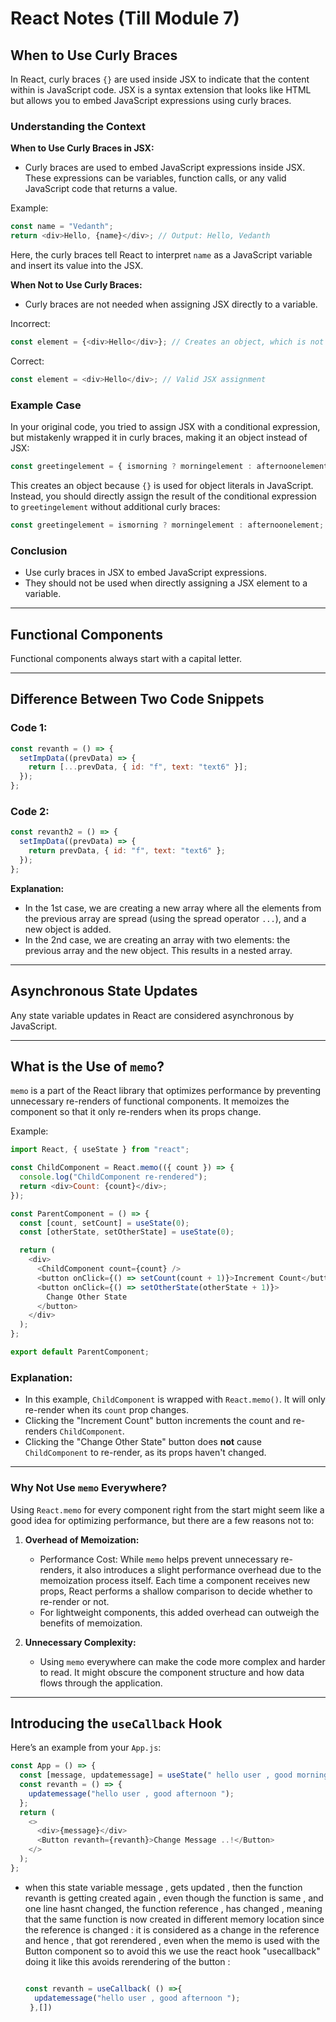 # React Notes (Till Module 7)

## When to Use Curly Braces

In React, curly braces `{}` are used inside JSX to indicate that the content within is JavaScript code. JSX is a syntax extension that looks like HTML but allows you to embed JavaScript expressions using curly braces.

### Understanding the Context

**When to Use Curly Braces in JSX:**

- Curly braces are used to embed JavaScript expressions inside JSX. These expressions can be variables, function calls, or any valid JavaScript code that returns a value.

Example:

```js
const name = "Vedanth";
return <div>Hello, {name}</div>; // Output: Hello, Vedanth
```

Here, the curly braces tell React to interpret `name` as a JavaScript variable and insert its value into the JSX.

**When Not to Use Curly Braces:**

- Curly braces are not needed when assigning JSX directly to a variable.

Incorrect:

```js
const element = {<div>Hello</div>}; // Creates an object, which is not valid
```

Correct:

```js
const element = <div>Hello</div>; // Valid JSX assignment
```

### Example Case

In your original code, you tried to assign JSX with a conditional expression, but mistakenly wrapped it in curly braces, making it an object instead of JSX:

```js
const greetingelement = { ismorning ? morningelement : afternoonelement };
```

This creates an object because `{}` is used for object literals in JavaScript. Instead, you should directly assign the result of the conditional expression to `greetingelement` without additional curly braces:

```js
const greetingelement = ismorning ? morningelement : afternoonelement;
```

### Conclusion

- Use curly braces in JSX to embed JavaScript expressions.
- They should not be used when directly assigning a JSX element to a variable.

---

## Functional Components

Functional components always start with a capital letter.

---

## Difference Between Two Code Snippets

### Code 1:

```js
const revanth = () => {
  setImpData((prevData) => {
    return [...prevData, { id: "f", text: "text6" }];
  });
};
```

### Code 2:

```js
const revanth2 = () => {
  setImpData((prevData) => {
    return prevData, { id: "f", text: "text6" };
  });
};
```

**Explanation:**

- In the 1st case, we are creating a new array where all the elements from the previous array are spread (using the spread operator `...`), and a new object is added.
- In the 2nd case, we are creating an array with two elements: the previous array and the new object. This results in a nested array.

---

## Asynchronous State Updates

Any state variable updates in React are considered asynchronous by JavaScript.

---

## What is the Use of `memo`?

`memo` is a part of the React library that optimizes performance by preventing unnecessary re-renders of functional components. It memoizes the component so that it only re-renders when its props change.

Example:

```js
import React, { useState } from "react";

const ChildComponent = React.memo(({ count }) => {
  console.log("ChildComponent re-rendered");
  return <div>Count: {count}</div>;
});

const ParentComponent = () => {
  const [count, setCount] = useState(0);
  const [otherState, setOtherState] = useState(0);

  return (
    <div>
      <ChildComponent count={count} />
      <button onClick={() => setCount(count + 1)}>Increment Count</button>
      <button onClick={() => setOtherState(otherState + 1)}>
        Change Other State
      </button>
    </div>
  );
};

export default ParentComponent;
```

### Explanation:

- In this example, `ChildComponent` is wrapped with `React.memo()`. It will only re-render when its `count` prop changes.
- Clicking the "Increment Count" button increments the count and re-renders `ChildComponent`.
- Clicking the "Change Other State" button does **not** cause `ChildComponent` to re-render, as its props haven't changed.

---

### Why Not Use `memo` Everywhere?

Using `React.memo` for every component right from the start might seem like a good idea for optimizing performance, but there are a few reasons not to:

1. **Overhead of Memoization:**

   - Performance Cost: While `memo` helps prevent unnecessary re-renders, it also introduces a slight performance overhead due to the memoization process itself. Each time a component receives new props, React performs a shallow comparison to decide whether to re-render or not.
   - For lightweight components, this added overhead can outweigh the benefits of memoization.

2. **Unnecessary Complexity:**
   - Using `memo` everywhere can make the code more complex and harder to read. It might obscure the component structure and how data flows through the application.

---

## Introducing the `useCallback` Hook

Here’s an example from your `App.js`:

```js
const App = () => {
  const [message, updatemessage] = useState(" hello user , good morning");
  const revanth = () => {
    updatemessage("hello user , good afternoon ");
  };
  return (
    <>
      <div>{message}</div>
      <Button revanth={revanth}>Change Message ..!</Button>
    </>
  );
};
```

- when this state variable message , gets updated , then the function revanth is getting created again , even though the function is same , and one line hasnt changed, the function reference , has changed , meaning that the same function is now created in different memory location
  since the reference is changed : it is considered as a change in the reference and hence , that got rerendered , even when the memo is used with the Button component
  so to avoid this we use the react hook "usecallback"
  doing it like this avoids rerendering of the button :
  ```js

  const revanth = useCallback( () =>{
    updatemessage("hello user , good afternoon ");
   },[])
```

